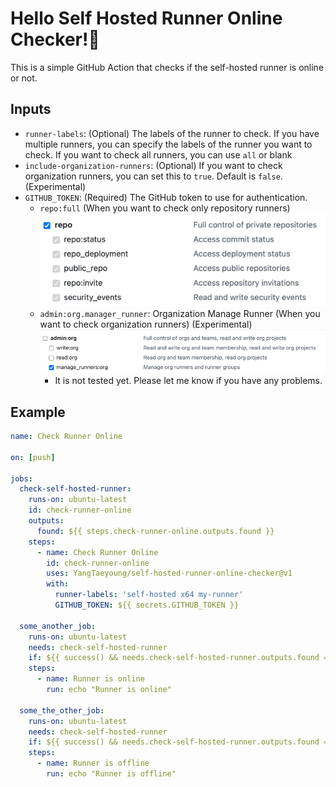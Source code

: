 # Hello Self Hosted Runner Online Checker!👋

This is a simple GitHub Action that checks if the self-hosted runner is online or not.

## Inputs
- `runner-labels`: (Optional) The labels of the runner to check. If you have multiple runners, you can specify the labels of the runner you want to check. If you want to check all runners, you can use `all` or blank
- `include-organization-runners`: (Optional) If you want to check organization runners, you can set this to `true`. Default is `false`. (Experimental)
- `GITHUB_TOKEN`: (Required) The GitHub token to use for authentication.
  - `repo:full` (When you want to check only repository runners)
    ![img.png](img.png)
  - `admin:org.manager_runner`: Organization Manage Runner (When you want to check organization runners) (Experimental)
    ![img_1.png](img_1.png)
    - It is not tested yet. Please let me know if you have any problems.
     
## Example
```yaml
name: Check Runner Online

on: [push]

jobs:
  check-self-hosted-runner:
    runs-on: ubuntu-latest
    id: check-runner-online
    outputs:
      found: ${{ steps.check-runner-online.outputs.found }}
    steps:
      - name: Check Runner Online
        id: check-runner-online
        uses: YangTaeyoung/self-hosted-runner-online-checker@v1
        with:
          runner-labels: 'self-hosted x64 my-runner'
          GITHUB_TOKEN: ${{ secrets.GITHUB_TOKEN }}

  some_another_job:
    runs-on: ubuntu-latest
    needs: check-self-hosted-runner
    if: ${{ success() && needs.check-self-hosted-runner.outputs.found == 'success' }}
    steps:
      - name: Runner is online
        run: echo "Runner is online"
 
  some_the_other_job:
    runs-on: ubuntu-latest
    needs: check-self-hosted-runner
    if: ${{ success() && needs.check-self-hosted-runner.outputs.found == 'failure' }}
    steps:
      - name: Runner is offline
        run: echo "Runner is offline"
```